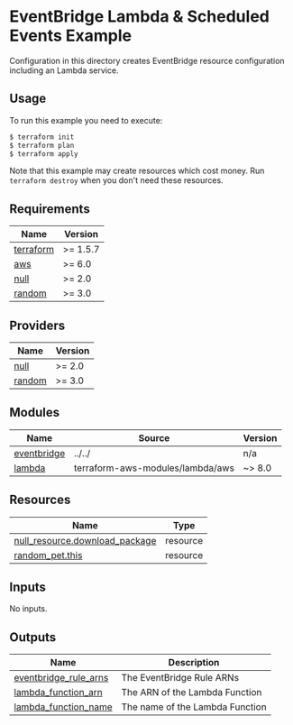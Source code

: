 # EventBridge Lambda & Scheduled Events Example

Configuration in this directory creates EventBridge resource configuration including an Lambda service.

## Usage

To run this example you need to execute:

```bash
$ terraform init
$ terraform plan
$ terraform apply
```

Note that this example may create resources which cost money. Run `terraform destroy` when you don't need these resources.

<!-- BEGIN_TF_DOCS -->
## Requirements

| Name | Version |
|------|---------|
| <a name="requirement_terraform"></a> [terraform](#requirement\_terraform) | >= 1.5.7 |
| <a name="requirement_aws"></a> [aws](#requirement\_aws) | >= 6.0 |
| <a name="requirement_null"></a> [null](#requirement\_null) | >= 2.0 |
| <a name="requirement_random"></a> [random](#requirement\_random) | >= 3.0 |

## Providers

| Name | Version |
|------|---------|
| <a name="provider_null"></a> [null](#provider\_null) | >= 2.0 |
| <a name="provider_random"></a> [random](#provider\_random) | >= 3.0 |

## Modules

| Name | Source | Version |
|------|--------|---------|
| <a name="module_eventbridge"></a> [eventbridge](#module\_eventbridge) | ../../ | n/a |
| <a name="module_lambda"></a> [lambda](#module\_lambda) | terraform-aws-modules/lambda/aws | ~> 8.0 |

## Resources

| Name | Type |
|------|------|
| [null_resource.download_package](https://registry.terraform.io/providers/hashicorp/null/latest/docs/resources/resource) | resource |
| [random_pet.this](https://registry.terraform.io/providers/hashicorp/random/latest/docs/resources/pet) | resource |

## Inputs

No inputs.

## Outputs

| Name | Description |
|------|-------------|
| <a name="output_eventbridge_rule_arns"></a> [eventbridge\_rule\_arns](#output\_eventbridge\_rule\_arns) | The EventBridge Rule ARNs |
| <a name="output_lambda_function_arn"></a> [lambda\_function\_arn](#output\_lambda\_function\_arn) | The ARN of the Lambda Function |
| <a name="output_lambda_function_name"></a> [lambda\_function\_name](#output\_lambda\_function\_name) | The name of the Lambda Function |
<!-- END_TF_DOCS -->
